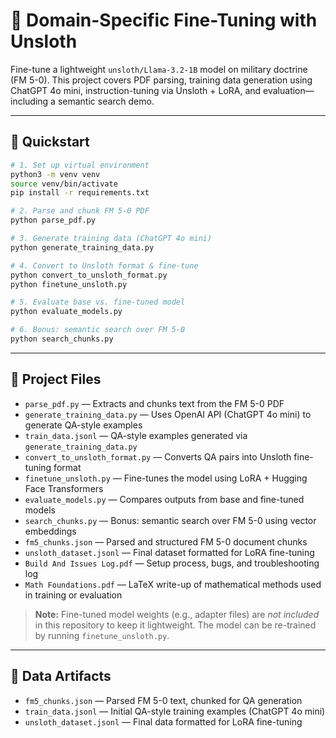 # 🧠 Domain-Specific Fine-Tuning with Unsloth

Fine-tune a lightweight `unsloth/Llama-3.2-1B` model on military doctrine (FM 5-0). This project covers PDF parsing, training data generation using ChatGPT 4o mini, instruction-tuning via Unsloth + LoRA, and evaluation—including a semantic search demo.

---

## 🚀 Quickstart

```bash
# 1. Set up virtual environment
python3 -m venv venv
source venv/bin/activate
pip install -r requirements.txt

# 2. Parse and chunk FM 5-0 PDF
python parse_pdf.py

# 3. Generate training data (ChatGPT 4o mini)
python generate_training_data.py

# 4. Convert to Unsloth format & fine-tune
python convert_to_unsloth_format.py
python finetune_unsloth.py

# 5. Evaluate base vs. fine-tuned model
python evaluate_models.py

# 6. Bonus: semantic search over FM 5-0
python search_chunks.py
```

---

## 📂 Project Files

- `parse_pdf.py` — Extracts and chunks text from the FM 5-0 PDF  
- `generate_training_data.py` — Uses OpenAI API (ChatGPT 4o mini) to generate QA-style examples  
- `train_data.jsonl` — QA-style examples generated via `generate_training_data.py`  
- `convert_to_unsloth_format.py` — Converts QA pairs into Unsloth fine-tuning format  
- `finetune_unsloth.py` — Fine-tunes the model using LoRA + Hugging Face Transformers  
- `evaluate_models.py` — Compares outputs from base and fine-tuned models  
- `search_chunks.py` — Bonus: semantic search over FM 5-0 using vector embeddings  
- `fm5_chunks.json` — Parsed and structured FM 5-0 document chunks  
- `unsloth_dataset.jsonl` — Final dataset formatted for LoRA fine-tuning  
- `Build And Issues Log.pdf` — Setup process, bugs, and troubleshooting log  
- `Math Foundations.pdf` — LaTeX write-up of mathematical methods used in training or evaluation

> **Note:** Fine-tuned model weights (e.g., adapter files) are *not included* in this repository to keep it lightweight. The model can be re-trained by running `finetune_unsloth.py`.

---

## 🧾 Data Artifacts

- `fm5_chunks.json` — Parsed FM 5-0 text, chunked for QA generation  
- `train_data.jsonl` — Initial QA-style training examples (ChatGPT 4o mini)  
- `unsloth_dataset.jsonl` — Final data formatted for LoRA fine-tuning
